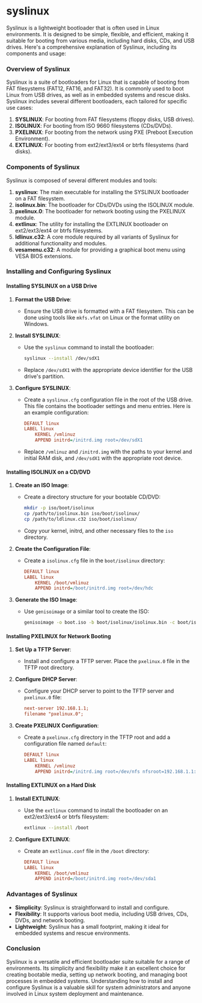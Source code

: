 # syslinux
Syslinux is a lightweight bootloader that is often used in Linux environments. It is designed to be simple, flexible, and efficient, making it suitable for booting from various media, including hard disks, CDs, and USB drives. Here's a comprehensive explanation of Syslinux, including its components and usage:

### Overview of Syslinux

Syslinux is a suite of bootloaders for Linux that is capable of booting from FAT filesystems (FAT12, FAT16, and FAT32). It is commonly used to boot Linux from USB drives, as well as in embedded systems and rescue disks. Syslinux includes several different bootloaders, each tailored for specific use cases:

1. **SYSLINUX**: For booting from FAT filesystems (floppy disks, USB drives).
2. **ISOLINUX**: For booting from ISO 9660 filesystems (CDs/DVDs).
3. **PXELINUX**: For booting from the network using PXE (Preboot Execution Environment).
4. **EXTLINUX**: For booting from ext2/ext3/ext4 or btrfs filesystems (hard disks).

### Components of Syslinux

Syslinux is composed of several different modules and tools:

1. **syslinux**: The main executable for installing the SYSLINUX bootloader on a FAT filesystem.
2. **isolinux.bin**: The bootloader for CDs/DVDs using the ISOLINUX module.
3. **pxelinux.0**: The bootloader for network booting using the PXELINUX module.
4. **extlinux**: The utility for installing the EXTLINUX bootloader on ext2/ext3/ext4 or btrfs filesystems.
5. **ldlinux.c32**: A core module required by all variants of Syslinux for additional functionality and modules.
6. **vesamenu.c32**: A module for providing a graphical boot menu using VESA BIOS extensions.

### Installing and Configuring Syslinux

#### Installing SYSLINUX on a USB Drive

1. **Format the USB Drive**:
   - Ensure the USB drive is formatted with a FAT filesystem. This can be done using tools like `mkfs.vfat` on Linux or the format utility on Windows.

2. **Install SYSLINUX**:
   - Use the `syslinux` command to install the bootloader:
     ```bash
     syslinux --install /dev/sdX1
     ```
   - Replace `/dev/sdX1` with the appropriate device identifier for the USB drive's partition.

3. **Configure SYSLINUX**:
   - Create a `syslinux.cfg` configuration file in the root of the USB drive. This file contains the bootloader settings and menu entries. Here is an example configuration:
     ```ini
     DEFAULT linux
     LABEL linux
         KERNEL /vmlinuz
         APPEND initrd=/initrd.img root=/dev/sdX1
     ```
   - Replace `/vmlinuz` and `/initrd.img` with the paths to your kernel and initial RAM disk, and `/dev/sdX1` with the appropriate root device.

#### Installing ISOLINUX on a CD/DVD

1. **Create an ISO Image**:
   - Create a directory structure for your bootable CD/DVD:
     ```bash
     mkdir -p iso/boot/isolinux
     cp /path/to/isolinux.bin iso/boot/isolinux/
     cp /path/to/ldlinux.c32 iso/boot/isolinux/
     ```
   - Copy your kernel, initrd, and other necessary files to the `iso` directory.

2. **Create the Configuration File**:
   - Create a `isolinux.cfg` file in the `boot/isolinux` directory:
     ```ini
     DEFAULT linux
     LABEL linux
         KERNEL /boot/vmlinuz
         APPEND initrd=/boot/initrd.img root=/dev/hdc
     ```

3. **Generate the ISO Image**:
   - Use `genisoimage` or a similar tool to create the ISO:
     ```bash
     genisoimage -o boot.iso -b boot/isolinux/isolinux.bin -c boot/isolinux/boot.cat -no-emul-boot -boot-load-size 4 -boot-info-table -J -R -V "My Linux" iso
     ```

#### Installing PXELINUX for Network Booting

1. **Set Up a TFTP Server**:
   - Install and configure a TFTP server. Place the `pxelinux.0` file in the TFTP root directory.

2. **Configure DHCP Server**:
   - Configure your DHCP server to point to the TFTP server and `pxelinux.0` file:
     ```ini
     next-server 192.168.1.1;
     filename "pxelinux.0";
     ```

3. **Create PXELINUX Configuration**:
   - Create a `pxelinux.cfg` directory in the TFTP root and add a configuration file named `default`:
     ```ini
     DEFAULT linux
     LABEL linux
         KERNEL /vmlinuz
         APPEND initrd=/initrd.img root=/dev/nfs nfsroot=192.168.1.1:/nfsroot
     ```

#### Installing EXTLINUX on a Hard Disk

1. **Install EXTLINUX**:
   - Use the `extlinux` command to install the bootloader on an ext2/ext3/ext4 or btrfs filesystem:
     ```bash
     extlinux --install /boot
     ```

2. **Configure EXTLINUX**:
   - Create an `extlinux.conf` file in the `/boot` directory:
     ```ini
     DEFAULT linux
     LABEL linux
         KERNEL /boot/vmlinuz
         APPEND initrd=/boot/initrd.img root=/dev/sda1
     ```

### Advantages of Syslinux

- **Simplicity**: Syslinux is straightforward to install and configure.
- **Flexibility**: It supports various boot media, including USB drives, CDs, DVDs, and network booting.
- **Lightweight**: Syslinux has a small footprint, making it ideal for embedded systems and rescue environments.

### Conclusion

Syslinux is a versatile and efficient bootloader suite suitable for a range of environments. Its simplicity and flexibility make it an excellent choice for creating bootable media, setting up network booting, and managing boot processes in embedded systems. Understanding how to install and configure Syslinux is a valuable skill for system administrators and anyone involved in Linux system deployment and maintenance.
